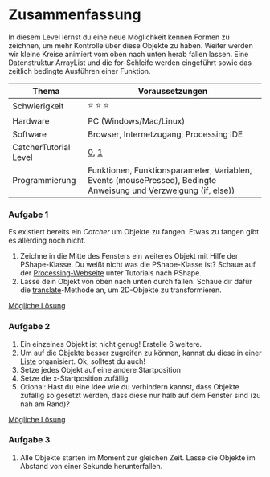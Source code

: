# Zusammenfassung
In diesem Level lernst du eine neue Möglichkeit kennen Formen zu zeichnen, um mehr Kontrolle über diese Objekte zu haben. Weiter werden wir kleine Kreise animiert vom oben nach unten herab fallen lassen. Eine Datenstruktur ArrayList und die for-Schleife werden eingeführt sowie das zeitlich bedingte Ausführen einer Funktion.

| Thema                 | Voraussetzungen         |
| --------------------- | ----------------------- |
| Schwierigkeit         | :star: :star: :star:    |
| Hardware              | PC (Windows/Mac/Linux)  |
| Software              | Browser, Internetzugang, Processing IDE        |
| CatcherTutorial Level | [0](https://github.com/Flocksserver/CatcherTutorial/blob/master/tutorial/Level0/Processing_Tutorial_Level_%230-CatcherGameTutorial.md), [1](https://github.com/Flocksserver/CatcherTutorial/blob/master/tutorial/Level1/Processing_Tutorial_Level_%231-CatcherGameTutorial.md)                       |
| Programmierung        | Funktionen, Funktionsparameter, Variablen,  Events (mousePressed), Bedingte Anweisung und Verzweigung (if, else))|

### Aufgabe 1
Es existiert bereits ein *Catcher* um Objekte zu fangen. Etwas zu fangen gibt es allerding noch nicht.
1. Zeichne in die Mitte des Fensters ein weiteres Objekt mit Hilfe der PShape-Klasse. Du weißt nicht was die PShape-Klasse ist? Schaue auf der [Processing-Webseite](https://processing.org/) unter Tutorials nach PShape.
2. Lasse dein Objekt von oben nach unten durch fallen. Schaue dir dafür die [translate](https://processing.org/reference/translate_.html)-Methode an, um 2D-Objekte zu transformieren.

[Mögliche Lösung](https://github.com/Flocksserver/CatcherTutorial/blob/master/tutorial/Level2/CatcherTutorialLevel2A1/CatcherTutorialLevel2A1.pde)

### Aufgabe 2
1. Ein einzelnes Objekt ist nicht genug! Erstelle 6 weitere.
2. Um auf die Objekte besser zugreifen zu können, kannst du diese in einer [Liste](https://processing.org/reference/ArrayList.html) organisiert. Ok, solltest du auch!
3. Setze jedes Objekt auf eine andere Startposition
4. Setze die x-Startposition zufällig
5. Otional: Hast du eine Idee wie du verhindern kannst, dass Objekte zufällig so gesetzt werden, dass diese nur halb auf dem Fenster sind (zu nah am Rand)?

[Mögliche Lösung](https://github.com/Flocksserver/CatcherTutorial/blob/master/tutorial/Level2/CatcherTutorialLevel2A2/CatcherTutorialLevel2A2.pde)

### Aufgabe 3
1. Alle Objekte starten im Moment zur gleichen Zeit. Lasse die Objekte im Abstand von einer Sekunde herunterfallen.

